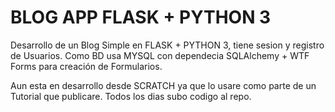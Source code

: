 # BLOG APP FLASK + PYTHON 3

Desarrollo de un Blog Simple en FLASK + PYTHON 3, tiene sesion y registro de Usuarios. Como BD usa MYSQL con 
dependecia SQLAlchemy + WTF Forms para creación de Formularios.

Aun esta en desarrollo desde SCRATCH ya que lo usare como parte de un  Tutorial que publicare. Todos los dias subo codigo al repo.
